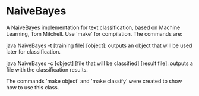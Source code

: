 # NaiveBayes

A NaiveBayes implementation for text classification, based on Machine Learning, Tom Mitchell. Use 'make' for compilation. The commands are:



java NaiveBayes -t \[training file\] \[object\]: outputs an object that will be used later for classification.

java NaiveBayes -c \[object\] \[file that will be classified\] \[result file\]: outputs a file with the classification results.



The commands 'make object' and 'make classify' were created to show how to use this class.
